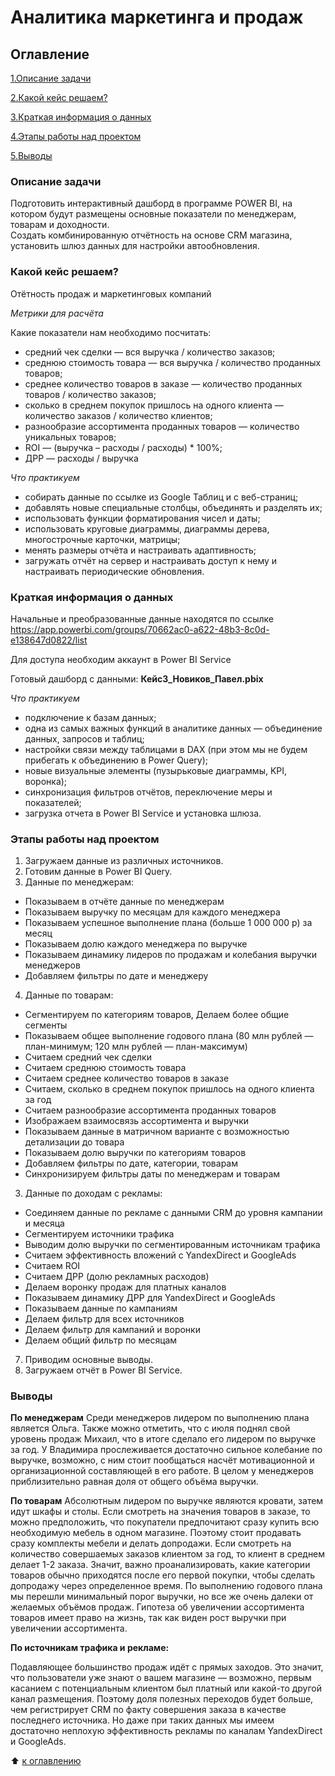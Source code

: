 # Аналитика маркетинга и продаж

## Оглавление

[1.Описание задачи](https://github.com/PavelNovikov888/practical_work/tree/master/%D0%98%D0%BD%D1%81%D1%82%D1%80%D1%83%D0%BC%D0%B5%D0%BD%D1%82%D1%8B%20%D0%B0%D0%BD%D0%B0%D0%BB%D0%B8%D1%82%D0%B8%D0%BA%D0%B0%20%D0%B4%D0%B0%D0%BD%D0%BD%D1%8B%D1%85/PowerBI/%D0%90%D0%BD%D0%B0%D0%BB%D0%B8%D1%82%D0%B8%D0%BA%D0%B0%20%D0%BC%D0%B0%D1%80%D0%BA%D0%B5%D1%82%D0%B8%D0%BD%D0%B3%D0%B0%20%D0%B8%20%D0%BF%D1%80%D0%BE%D0%B4%D0%B0%D0%B6#%D0%BE%D0%BF%D0%B8%D1%81%D0%B0%D0%BD%D0%B8%D0%B5-%D0%B7%D0%B0%D0%B4%D0%B0%D1%87%D0%B8)

[2.Какой кейс решаем?](https://github.com/PavelNovikov888/practical_work/tree/master/%D0%98%D0%BD%D1%81%D1%82%D1%80%D1%83%D0%BC%D0%B5%D0%BD%D1%82%D1%8B%20%D0%B0%D0%BD%D0%B0%D0%BB%D0%B8%D1%82%D0%B8%D0%BA%D0%B0%20%D0%B4%D0%B0%D0%BD%D0%BD%D1%8B%D1%85/PowerBI/%D0%90%D0%BD%D0%B0%D0%BB%D0%B8%D1%82%D0%B8%D0%BA%D0%B0%20%D0%BC%D0%B0%D1%80%D0%BA%D0%B5%D1%82%D0%B8%D0%BD%D0%B3%D0%B0%20%D0%B8%20%D0%BF%D1%80%D0%BE%D0%B4%D0%B0%D0%B6#%D0%BA%D0%B0%D0%BA%D0%BE%D0%B9-%D0%BA%D0%B5%D0%B9%D1%81-%D1%80%D0%B5%D1%88%D0%B0%D0%B5%D0%BC)

[3.Краткая информация о данных](https://github.com/PavelNovikov888/practical_work/tree/master/%D0%98%D0%BD%D1%81%D1%82%D1%80%D1%83%D0%BC%D0%B5%D0%BD%D1%82%D1%8B%20%D0%B0%D0%BD%D0%B0%D0%BB%D0%B8%D1%82%D0%B8%D0%BA%D0%B0%20%D0%B4%D0%B0%D0%BD%D0%BD%D1%8B%D1%85/PowerBI/%D0%90%D0%BD%D0%B0%D0%BB%D0%B8%D1%82%D0%B8%D0%BA%D0%B0%20%D0%BC%D0%B0%D1%80%D0%BA%D0%B5%D1%82%D0%B8%D0%BD%D0%B3%D0%B0%20%D0%B8%20%D0%BF%D1%80%D0%BE%D0%B4%D0%B0%D0%B6#%D0%BA%D1%80%D0%B0%D1%82%D0%BA%D0%B0%D1%8F-%D0%B8%D0%BD%D1%84%D0%BE%D1%80%D0%BC%D0%B0%D1%86%D0%B8%D1%8F-%D0%BE-%D0%B4%D0%B0%D0%BD%D0%BD%D1%8B%D1%85)

[4.Этапы работы над проектом](https://github.com/PavelNovikov888/practical_work/tree/master/%D0%98%D0%BD%D1%81%D1%82%D1%80%D1%83%D0%BC%D0%B5%D0%BD%D1%82%D1%8B%20%D0%B0%D0%BD%D0%B0%D0%BB%D0%B8%D1%82%D0%B8%D0%BA%D0%B0%20%D0%B4%D0%B0%D0%BD%D0%BD%D1%8B%D1%85/PowerBI/%D0%90%D0%BD%D0%B0%D0%BB%D0%B8%D1%82%D0%B8%D0%BA%D0%B0%20%D0%BC%D0%B0%D1%80%D0%BA%D0%B5%D1%82%D0%B8%D0%BD%D0%B3%D0%B0%20%D0%B8%20%D0%BF%D1%80%D0%BE%D0%B4%D0%B0%D0%B6#%D1%8D%D1%82%D0%B0%D0%BF%D1%8B-%D1%80%D0%B0%D0%B1%D0%BE%D1%82%D1%8B-%D0%BD%D0%B0%D0%B4-%D0%BF%D1%80%D0%BE%D0%B5%D0%BA%D1%82%D0%BE%D0%BC) 

[5.Выводы](https://github.com/PavelNovikov888/practical_work/tree/master/%D0%98%D0%BD%D1%81%D1%82%D1%80%D1%83%D0%BC%D0%B5%D0%BD%D1%82%D1%8B%20%D0%B0%D0%BD%D0%B0%D0%BB%D0%B8%D1%82%D0%B8%D0%BA%D0%B0%20%D0%B4%D0%B0%D0%BD%D0%BD%D1%8B%D1%85/PowerBI/%D0%90%D0%BD%D0%B0%D0%BB%D0%B8%D1%82%D0%B8%D0%BA%D0%B0%20%D0%BC%D0%B0%D1%80%D0%BA%D0%B5%D1%82%D0%B8%D0%BD%D0%B3%D0%B0%20%D0%B8%20%D0%BF%D1%80%D0%BE%D0%B4%D0%B0%D0%B6#%D0%B2%D1%8B%D0%B2%D0%BE%D0%B4%D1%8B)


### Описание задачи

Подготовить  интерактивный дашборд в программе POWER BI, на котором будут размещены основные показатели по менеджерам, товарам и доходности.    
Создать комбинированную отчётность на основе CRM магазина, установить шлюз данных для настройки автообновления.


### Какой кейс решаем?

Отётность продаж и маркетинговых компаний
 

*Метрики для расчёта*


Какие показатели нам необходимо посчитать:  

- средний чек сделки — вся выручка / количество заказов;  
- среднюю стоимость товара — вся выручка / количество проданных товаров;  
- среднее количество товаров в заказе — количество проданных товаров / количество заказов;  
- сколько в среднем покупок пришлось на одного клиента — количество заказов / количество клиентов;  
- разнообразие ассортимента проданных товаров — количество уникальных товаров;  
- ROI — (выручка – расходы / расходы) * 100%;  
- ДРР — расходы / выручка  

*Что практикуем*

- собирать данные по ссылке из Google Таблиц и с веб-страниц;  
- добавлять новые специальные столбцы, объединять и разделять их;  
- использовать функции форматирования чисел и даты;  
- использовать круговые диаграммы, диаграммы дерева, многострочные карточки, матрицы;  
- менять размеры отчёта и настраивать адаптивность;  
- загружать отчёт на сервер и настраивать доступ к нему и настраивать периодические обновления.  

### Краткая информация о данных

Начальные и преобразованные данные находятся по ссылке https://app.powerbi.com/groups/70662ac0-a622-48b3-8c0d-e138647d0822/list  

Для доступа необходим аккаунт в Power BI Service  

Готовый дашборд с данными:  **Кейс3_Новиков_Павел.pbix**

*Что практикуем* 
- подключение к базам данных;  
- одна из самых важных функций в аналитике данных — объединение данных, запросов и таблиц;  
- настройки связи между таблицами в DAX (при этом мы не будем прибегать к объединению в Power Query);  
- новые визуальные элементы (пузырьковые диаграммы, KPI, воронка);  
- синхронизация фильтров отчётов, переключение меры и показателей;  
- загрузка отчета в Power BI Service и установка шлюза.  

### Этапы работы над проектом
1. Загружаем данные из различных источников.  
2. Готовим данные в Power BI Query.  
3. Данные по менеджерам:
- Показываем в отчёте данные по менеджерам  
- Показываем выручку по месяцам для каждого менеджера  
- Показываем успешное выполнение плана (больше 1 000 000 р) за месяц  
- Показываем долю каждого менеджера по выручке   
- Показываем динамику лидеров по продажам и колебания выручки менеджеров  
- Добавляем фильтры по дате и менеджеру  

4. Данные по товарам:
- Сегментируем по категориям товаров, Делаем более общие сегменты
- Показываем общее выполнение годового плана (80 млн рублей — план-минимум; 120 млн рублей — план-максимум)
- Считаем средний чек сделки
- Считаем среднюю стоимость товара
- Считаем среднее количество товаров в заказе
- Считаем, сколько в среднем покупок пришлось на одного клиента за год
- Считаем разнообразие ассортимента проданных товаров
- Изображаем взаимосвязь ассортимента и выручки
- Показываем данные в матричном варианте с возможностью детализации до товара
- Показываем долю выручки по категориям товаров
- Добавляем фильтры по дате, категории, товарам
- Синхронизируем фильтры даты по менеджерам и товарам

3. Данные по доходам с рекламы:
- Соединяем данные по рекламе с данными CRM до уровня кампании и месяца  
- Сегментируем источники трафика  
- Выводим долю выручки по сегментированным источникам трафика  
- Считаем эффективность вложений с YandexDirect и GoogleAds  
- Считаем ROI  
- Считаем ДРР (долю рекламных расходов) 
- Делаем воронку продаж для платных каналов  
- Показываем динамику ДРР для YandexDirect и GoogleAds  
- Показываем данные по кампаниям  
- Делаем фильтр для всех источников  
- Делаем фильтр для кампаний и воронки  
- Делаем общий фильтр по месяцам 
7. Приводим основные выводы.  
8. Загружаем отчёт в Power BI Service.  


### Выводы

**По менеджерам**
Среди менеджеров лидером по выполнению плана является Ольга.
Также можно отметить, что с июля поднял свой уровень продаж Михаил, что в итоге сделало его лидером по выручке за год.
У Владимира прослеживается достаточно сильное колебание по выручке, возможно, с ним стоит пообщаться насчёт мотивационной и организационной составляющей в его работе.
В целом у менеджеров приблизительно равная доля от общего объёма выручки.

**По товарам**
Абсолютным лидером по выручке являются кровати, затем идут шкафы и столы.
Если смотреть на значения товаров в заказе, то можно предположить, что покупатели предпочитают сразу купить всю необходимую мебель в одном магазине. Поэтому стоит продавать сразу комплекты мебели и делать допродажи.
Если смотреть на количество совершаемых заказов клиентом за год, то клиент в среднем делает 1-2 заказа. Значит, важно проанализировать, какие категории товаров обычно приходятся после его первой покупки, чтобы сделать допродажу через определенное время.
По выполнению годового плана мы перешли минимальный порог выручки, но все же очень далеки от желаемых объёмов продаж.
Гипотеза об увеличении ассортимента товаров имеет право на жизнь, так как виден рост выручки при увеличении ассортимента.

**По источникам трафика и рекламе:**

Подавляющее большинство продаж идёт с прямых заходов. Это значит, что пользователи уже знают о вашем магазине — возможно, первым касанием с потенциальным клиентом был платный или какой-то другой канал размещения. Поэтому доля полезных переходов будет больше, чем регистрирует CRM по факту совершения заказа в качестве последнего источника. Но даже при таких данных мы имеем достаточно неплохую эффективность рекламы по каналам YandexDirect и GoogleAds.

:arrow_up: [к оглавлению](https://github.com/PavelNovikov888/practical_work/tree/master/%D0%98%D0%BD%D1%81%D1%82%D1%80%D1%83%D0%BC%D0%B5%D0%BD%D1%82%D1%8B%20%D0%B0%D0%BD%D0%B0%D0%BB%D0%B8%D1%82%D0%B8%D0%BA%D0%B0%20%D0%B4%D0%B0%D0%BD%D0%BD%D1%8B%D1%85/PowerBI/%D0%90%D0%BD%D0%B0%D0%BB%D0%B8%D1%82%D0%B8%D0%BA%D0%B0%20%D0%BC%D0%B0%D1%80%D0%BA%D0%B5%D1%82%D0%B8%D0%BD%D0%B3%D0%B0%20%D0%B8%20%D0%BF%D1%80%D0%BE%D0%B4%D0%B0%D0%B6#%D0%BE%D0%B3%D0%BB%D0%B0%D0%B2%D0%BB%D0%B5%D0%BD%D0%B8%D0%B5)

